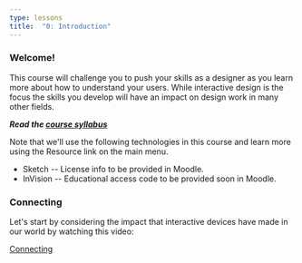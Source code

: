 ```yaml
---
type: lessons
title:  "0: Introduction"
---
```

### Welcome!

This course will challenge you to push your skills as a designer as you learn more about how to understand your users.
While interactive design is the focus the skills you develop will have an impact on design work in many other fields.

***Read the [course syllabus](/docs/syllabus.pdf)***

Note that we'll use the following technologies in this course and learn more using the Resource link on the main menu.

* Sketch -- License info to be provided in Moodle.
* InVision -- Educational access code to be provided soon in Moodle.


### Connecting

Let's start by considering the impact that interactive devices have made in our world by watching this video:

[Connecting](http://vimeo.com/52861634)
